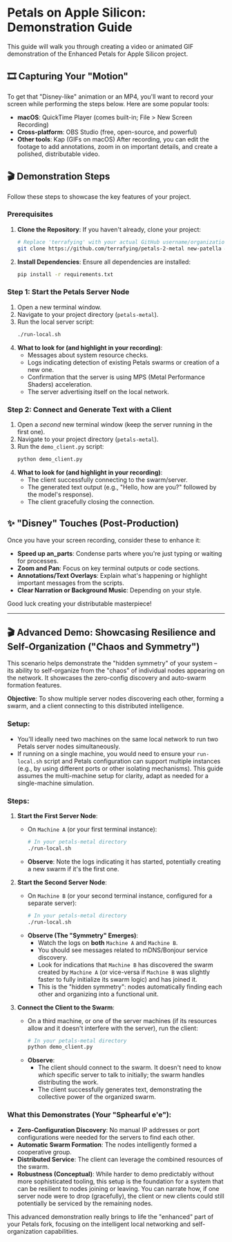 # Petals on Apple Silicon: Demonstration Guide

This guide will walk you through creating a video or animated GIF demonstration of the Enhanced Petals for Apple Silicon project.

## 🎞️ Capturing Your "Motion"

To get that "Disney-like" animation or an MP4, you'll want to record your screen while performing the steps below. Here are some popular tools:

*   **macOS**: QuickTime Player (comes built-in; File > New Screen Recording)
*   **Cross-platform**: OBS Studio (free, open-source, and powerful)
*   **Other tools**: Kap (GIFs on macOS)
After recording, you can edit the footage to add annotations, zoom in on important details, and create a polished, distributable video.

## 🎬 Demonstration Steps

Follow these steps to showcase the key features of your project.

### Prerequisites

1.  **Clone the Repository**: If you haven't already, clone your project:
    ```bash
    # Replace 'terrafying' with your actual GitHub username/organization if different
    git clone https://github.com/terrafying/petals-2-metal new-patella && cd new-patella
    ```
2.  **Install Dependencies**: Ensure all dependencies are installed:
    ```bash
    pip install -r requirements.txt
    ```

### Step 1: Start the Petals Server Node

1.  Open a new terminal window.
2.  Navigate to your project directory (`petals-metal`).
3.  Run the local server script:
    ```bash
    ./run-local.sh
    ```
4.  **What to look for (and highlight in your recording)**:
    *   Messages about system resource checks.
    *   Logs indicating detection of existing Petals swarms or creation of a new one.
    *   Confirmation that the server is using MPS (Metal Performance Shaders) acceleration.
    *   The server advertising itself on the local network.

### Step 2: Connect and Generate Text with a Client

1.  Open a *second* new terminal window (keep the server running in the first one).
2.  Navigate to your project directory (`petals-metal`).
3.  Run the `demo_client.py` script:
    ```bash
    python demo_client.py
    ```
4.  **What to look for (and highlight in your recording)**:
    *   The client successfully connecting to the swarm/server.
    *   The generated text output (e.g., "Hello, how are you?" followed by the model's response).
    *   The client gracefully closing the connection.

## ✨ "Disney" Touches (Post-Production)

Once you have your screen recording, consider these to enhance it:

*   **Speed up an_parts**: Condense parts where you're just typing or waiting for processes.
*   **Zoom and Pan**: Focus on key terminal outputs or code sections.
*   **Annotations/Text Overlays**: Explain what's happening or highlight important messages from the scripts.
*   **Clear Narration or Background Music**: Depending on your style.

Good luck creating your distributable masterpiece!

---

## 🎬 Advanced Demo: Showcasing Resilience and Self-Organization ("Chaos and Symmetry")

This scenario helps demonstrate the "hidden symmetry" of your system – its ability to self-organize from the "chaos" of individual nodes appearing on the network. It showcases the zero-config discovery and auto-swarm formation features.

**Objective**: To show multiple server nodes discovering each other, forming a swarm, and a client connecting to this distributed intelligence.

### Setup:

*   You'll ideally need two machines on the same local network to run two Petals server nodes simultaneously.
*   If running on a single machine, you would need to ensure your `run-local.sh` script and Petals configuration can support multiple instances (e.g., by using different ports or other isolating mechanisms). This guide assumes the multi-machine setup for clarity, adapt as needed for a single-machine simulation.

### Steps:

1.  **Start the First Server Node**:
    *   On `Machine A` (or your first terminal instance):
        ```bash
        # In your petals-metal directory
        ./run-local.sh
        ```
    *   **Observe**: Note the logs indicating it has started, potentially creating a new swarm if it's the first one.

2.  **Start the Second Server Node**:
    *   On `Machine B` (or your second terminal instance, configured for a separate server):
        ```bash
        # In your petals-metal directory
        ./run-local.sh
        ```
    *   **Observe (The "Symmetry" Emerges)**:
        *   Watch the logs on **both** `Machine A` and `Machine B`.
        *   You should see messages related to mDNS/Bonjour service discovery.
        *   Look for indications that `Machine B` has discovered the swarm created by `Machine A` (or vice-versa if `Machine B` was slightly faster to fully initialize its swarm logic) and has joined it.
        *   This is the "hidden symmetry": nodes automatically finding each other and organizing into a functional unit.

3.  **Connect the Client to the Swarm**:
    *   On a third machine, or one of the server machines (if its resources allow and it doesn't interfere with the server), run the client:
        ```bash
        # In your petals-metal directory
        python demo_client.py
        ```
    *   **Observe**:
        *   The client should connect to the swarm. It doesn't need to know *which* specific server to talk to initially; the swarm handles distributing the work.
        *   The client successfully generates text, demonstrating the collective power of the organized swarm.

### What this Demonstrates (Your "Sphearful e'e"):

*   **Zero-Configuration Discovery**: No manual IP addresses or port configurations were needed for the servers to find each other.
*   **Automatic Swarm Formation**: The nodes intelligently formed a cooperative group.
*   **Distributed Service**: The client can leverage the combined resources of the swarm.
*   **Robustness (Conceptual)**: While harder to demo predictably without more sophisticated tooling, this setup is the foundation for a system that can be resilient to nodes joining or leaving. You can narrate how, if one server node were to drop (gracefully), the client or new clients could still potentially be serviced by the remaining nodes.

This advanced demonstration really brings to life the "enhanced" part of your Petals fork, focusing on the intelligent local networking and self-organization capabilities. 